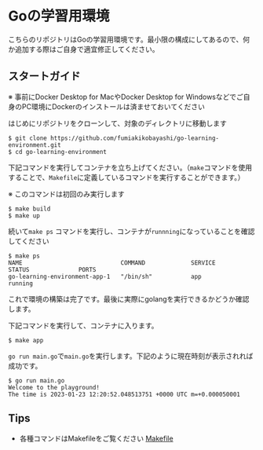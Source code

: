 # Goの学習用環境
こちらのリポジトリはGoの学習用環境です。最小限の構成にしてあるので、何か追加する際はご自身で適宜修正してください。

## スタートガイド
※ 事前にDocker Desktop for MacやDocker Desktop for Windowsなどでご自身のPC環境にDockerのインストールは済ませておいてください

はじめにリポジトリをクローンして、対象のディレクトリに移動します
```
$ git clone https://github.com/fumiakikobayashi/go-learning-environment.git
$ cd go-learning-environment
```
下記コマンドを実行してコンテナを立ち上げてください。（`make`コマンドを使用することで、`Makefile`に定義しているコマンドを実行することができます。）

※ このコマンドは初回のみ実行します
```
$ make build
$ make up
```
続いて`make ps` コマンドを実行し、コンテナが`runnning`になっていることを確認してください
```
$ make ps
NAME                            COMMAND             SERVICE             STATUS              PORTS
go-learning-environment-app-1   "/bin/sh"           app                 running             

```
これで環境の構築は完了です。最後に実際にgolangを実行できるかどうか確認します。


下記コマンドを実行して、コンテナに入ります。
```
$ make app
```
`go run main.go`で`main.go`を実行します。下記のように現在時刻が表示されれば成功です。
```
$ go run main.go
Welcome to the playground!
The time is 2023-01-23 12:20:52.048513751 +0000 UTC m=+0.000050001
```

## Tips
- 各種コマンドはMakefileをご覧ください [Makefile](https://github.com/PicoCELA/onpremis-api/blob/main/Makefile)